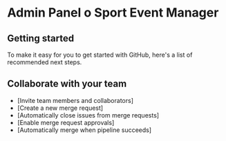 # Admin Panel o Sport Event Manager



## Getting started

To make it easy for you to get started with GitHub, here's a list of recommended next steps.

## Collaborate with your team

-  [Invite team members and collaborators]
-  [Create a new merge request]
-  [Automatically close issues from merge requests]
-  [Enable merge request approvals]
-  [Automatically merge when pipeline succeeds]
